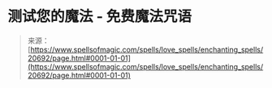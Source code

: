 <!--yml

category: 未分类

date: 2024-06-12 19:03:42

-->

# 测试您的魔法 - 免费魔法咒语

> 来源：[https://www.spellsofmagic.com/spells/love_spells/enchanting_spells/20692/page.html#0001-01-01](https://www.spellsofmagic.com/spells/love_spells/enchanting_spells/20692/page.html#0001-01-01)
